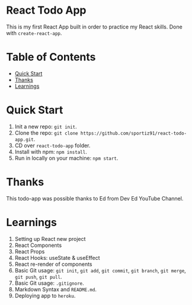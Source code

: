 # React Todo App

This is my first React App built in order to practice my React skills. Done with `create-react-app`. <br />

# Table of Contents

- [Quick Start](#quick-start)
- [Thanks](#thanks)
- [Learnings](#learnings)

# Quick Start

1. Init a new repo: `git init`.
1. Clone the repo: `git clone https://github.com/sportiz91/react-todo-app.git`.
1. CD over `react-todo-app` folder.
1. Install with npm: `npm install`.
1. Run in locally on your machine: `npm start`.

# Thanks

This todo-app was possible thanks to Ed from Dev Ed YouTube Channel.

# Learnings

1. Setting up React new project
1. React Components
1. React Props
1. React Hooks: useState & useEffect
1. React re-render of components
1. Basic Git usage: `git init`, `git add`, `git commit`, `git branch`, `git merge`, `git push`, `git pull`.
1. Basic Git usage: `.gitignore`.
1. Markdown Syntax and `README.md`.
1. Deploying app to `heroku`.

